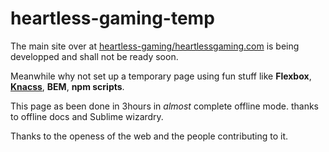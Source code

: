 # heartless-gaming-temp

The main site over at [heartless-gaming/heartlessgaming.com](https://github.com/heartless-gaming/heartlessgaming.com) is being developped and shall not be ready soon.

Meanwhile why not set up a temporary page using fun stuff like **Flexbox**, **[Knacss](https://github.com/alsacreations/KNACSS)**, **BEM**, **npm scripts**.

This page as been done in 3hours in *almost* complete offline mode. thanks to offline docs and Sublime wizardry.

Thanks to the openess of the web and the people contributing to it.
